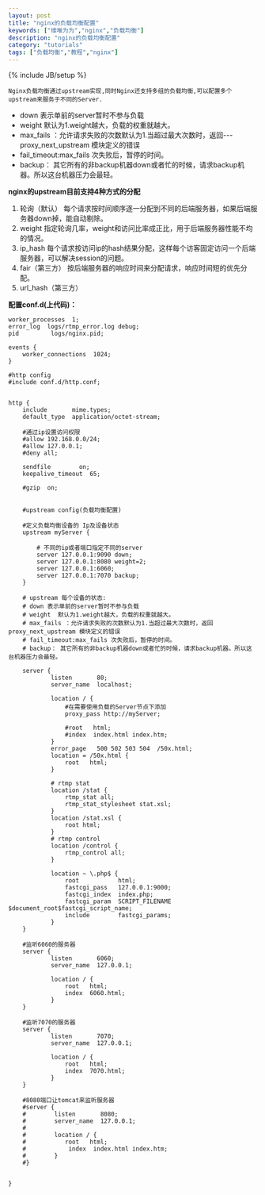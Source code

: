 ```yaml
---
layout: post
title: "nginx的负载均衡配置"
keywords: ["维唯为为","nginx","负载均衡"]
description: "nginx的负载均衡配置"
category: "tutorials"
tags: ["负载均衡","教程","nginx"]
---
```


{% include JB/setup %}

	Nginx负载均衡通过upstream实现,同时Nginx还支持多组的负载均衡,可以配置多个upstream来服务于不同的Server.

- down 表示单前的server暂时不参与负载 
- weight  默认为1.weight越大，负载的权重就越大。 
- max_fails ：允许请求失败的次数默认为1.当超过最大次数时，返回--- proxy_next_upstream 模块定义的错误 
- fail_timeout:max_fails 次失败后，暂停的时间。 
- backup： 其它所有的非backup机器down或者忙的时候，请求backup机器。所以这台机器压力会最轻。

**nginx的upstream目前支持4种方式的分配** 

 1. 轮询（默认）
      每个请求按时间顺序逐一分配到不同的后端服务器，如果后端服务器down掉，能自动剔除。 
 2. weight
      指定轮询几率，weight和访问比率成正比，用于后端服务器性能不均的情况。 
 3. ip_hash
      每个请求按访问ip的hash结果分配，这样每个访客固定访问一个后端服务器，可以解决session的问题。  
 4. fair（第三方）
      按后端服务器的响应时间来分配请求，响应时间短的优先分配。  
 5. url_hash（第三方）
 
**配置conf.d(上代码)：**

```
worker_processes  1;
error_log  logs/rtmp_error.log debug;
pid			logs/nginx.pid;

events {
    worker_connections  1024;
}

#http config
#include conf.d/http.conf;


http {
    include       mime.types;
    default_type  application/octet-stream;

	#通过ip设置访问权限
	#allow 192.168.0.0/24;
	#allow 127.0.0.1;
	#deny all;
	
    sendfile        on;
    keepalive_timeout  65;

    #gzip  on;
	
	
	#upstream config(负载均衡配置)
	
	#定义负载均衡设备的 Ip及设备状态 
	upstream myServer {   

		# 不同的ip或者端口指定不同的server
		server 127.0.0.1:9090 down; 
		server 127.0.0.1:8080 weight=2; 
		server 127.0.0.1:6060; 
		server 127.0.0.1:7070 backup; 
	}

	# upstream 每个设备的状态:
	# down 表示单前的server暂时不参与负载 
	# weight  默认为1.weight越大，负载的权重就越大。 
	# max_fails ：允许请求失败的次数默认为1.当超过最大次数时，返回proxy_next_upstream 模块定义的错误 
	# fail_timeout:max_fails 次失败后，暂停的时间。 
	# backup： 其它所有的非backup机器down或者忙的时候，请求backup机器。所以这台机器压力会最轻。

	server {
			listen       80;
			server_name  localhost;
			
			location / {
				#在需要使用负载的Server节点下添加
				proxy_pass http://myServer;
				
				#root   html;
				#index  index.html index.htm;
			}
			error_page   500 502 503 504  /50x.html;
			location = /50x.html {
				root   html;
			}
			
			# rtmp stat
			location /stat {
				rtmp_stat all;
				rtmp_stat_stylesheet stat.xsl;
			}
			location /stat.xsl {
				root html;
			}
			# rtmp control
			location /control {
				rtmp_control all;
			}
			
			location ~ \.php$ {
				root           html;
				fastcgi_pass   127.0.0.1:9000;
				fastcgi_index  index.php;
				fastcgi_param  SCRIPT_FILENAME  $document_root$fastcgi_script_name;
				include        fastcgi_params;
			}
	}

	#监听6060的服务器
	server {
			listen       6060;
			server_name  127.0.0.1;
			
			location / {	
				root   html;
				index  6060.html;
			}
	}

	#监听7070的服务器
	server {
			listen       7070;
			server_name  127.0.0.1;
			
			location / {	
				root   html;
				index  7070.html;
			}
	}

	#8080端口让tomcat来监听服务器
	#server {
	#        listen       8080;
	#        server_name  127.0.0.1;
	#		
	#        location / {	
	#			root   html;
	#            index  index.html index.htm;
	#        }
	#}
	

}
```